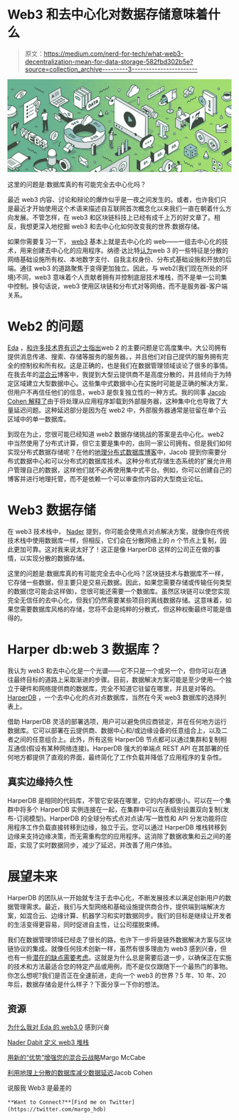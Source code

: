 # Web3 和去中心化对数据存储意味着什么

> 原文：<https://medium.com/nerd-for-tech/what-web3-decentralization-mean-for-data-storage-582fbd302b5e?source=collection_archive---------3----------------------->

![](img/4a0d73c6a68f09114ced3fd0f06c8279.png)

这里的问题是:数据库真的有可能完全去中心化吗？

最近 web3 内容、讨论和辩论的爆炸似乎是一夜之间发生的。或者，也许我们只是最近才开始使用这个术语来描述自互联网首次概念化以来我们一直在朝着什么方向发展。不管怎样，在 web3 和区块链科技上已经有成千上万的好文章了。相反，我想更深入地挖掘 web3 和去中心化如何改变我的世界:数据存储。

如果你需要复习一下， [web3](https://eda.hashnode.dev/why-im-excited-about-web30) 基本上就是去中心化的 web——一组去中心化的技术，用来创建去中心化的应用程序。纳德·达比特[认为](https://edgeandnode.com/blog/defining-the-web3-stack)web 3 的一些特征是分散的网络基础设施所有权、本地数字支付、自我主权身份、分布式基础设施和开放的后端。通往 web3 的道路聚焦于变得更加独立。因此，与 web2(我们现在所处的环境)不同，web3 意味着个人贡献者拥有并控制底层技术堆栈，而不是单一公司集中控制。换句话说，web3 使用区块链和分布式对等网络，而不是服务器-客户端关系。

# Web2 的问题

[Eda](https://dev.to/edatweets_) ，[和许多技术界有识之士指出](https://dev.to/edatweets_/why-im-excited-about-web30-1i94)web 2 的主要问题是它高度集中。大公司拥有提供消息传递、搜索、存储等服务的服务器。，并且他们对自己提供的服务拥有完全的控制权和所有权。这是正确的，也是我们在数据管理领域谈论了很多的事情。在我去年的[混合云](https://www.harperdb.io/post/hybrid-cloud-strategy-with-edge)博客中，我提到大型云提供商不是高度分散的，并且倾向于为特定区域建立大型数据中心。这些集中式数据中心在实施时可能是正确的解决方案，但用户不再信任他们的信息，web3 是恢复独立性的一种方式。我的同事 [Jacob Cohen 解释了](https://www.harperdb.io/post/reduce-latency-geo-distributed-databases)由于将处理从应用程序卸载到外部服务器，这种集中化也导致了大量延迟问题。这种延迟部分是因为在 web2 中，外部服务器通常是驻留在单个云区域中的单一数据库。

到现在为止，您很可能已经知道 web2 数据存储挑战的答案是去中心化。web2 中当然使用了分布式计算，但它主要是集中的，由同一家公司拥有。但是我们如何实现分布式数据存储呢？在他的[地理分布式数据库博客](https://www.harperdb.io/post/reduce-latency-geo-distributed-databases)中，Jacob 提到你需要分布式数据中心和可以分布式的数据库技术。这种分布式存储生态系统的扩展允许用户管理自己的数据，这样他们就不必再使用集中式平台。例如，你可以创建自己的博客并进行地理托管，而不是依赖一个可以审查你内容的大型商业论坛。

# Web3 数据存储

在 web3 技术栈中， [Nader](https://edgeandnode.com/blog/defining-the-web3-stack) 提到，你可能会使用点对点解决方案，就像你在传统技术栈中使用数据库一样，但相反，它们会在分散网络上的 *n* 个节点上复制，因此更加可靠。这对我来说太好了！这正是像 HarperDB 这样的公司正在做的事情，以实现分散的数据存储。

这里的问题是:数据库真的有可能完全去中心化吗？区块链技术与数据库不一样，它存储一些数据，但主要只是交易元数据。因此，如果您需要存储或传输任何类型的数据(您可能会这样做)，您很可能还需要一个数据库。虽然区块链可以使您实现完全无信任的去中心化，但我们仍然需要某些项目的离线数据存储。这意味着，如果您需要数据库风格的存储，您将不会是纯粹的分散式，但这种权衡最终可能是值得的。

# Harper db:web 3 数据库？

我认为 web3 和去中心化是一个光谱——它不只是一个或另一个，但你可以在通往最终目标的道路上采取渐进的步骤。目前，数据解决方案可能是至少使用一个独立于硬件和网络提供商的数据库，完全不知道它驻留在哪里，并且是对等的。 [HarperDB](https://harperdb.io/) ，一个去中心化的点对点数据库，当然在今天 web3 数据库的选择列表上。

借助 HarperDB 灵活的部署选项，用户可以避免供应商锁定，并在任何地方运行数据库。它可以部署在云提供商、数据中心和/或边缘设备的任意组合上，以及二者之间的任意组合上。此外，所有这些 HarperDB 节点都可以通过集群和复制相互通信(假设有某种网络连接)。HarperDB 强大的单端点 REST API 在其部署的任何地方都提供了直观的界面，最终简化了工作负载并降低了应用程序的复杂性。

## 真实边缘持久性

HarperDB 是相同的代码库，不管它安装在哪里，它的内存都很小。可以在一个集群中将多个 HarperDB 实例连接在一起，在集群中可以在表级别设置双向复制(发布-订阅模型)。HarperDB 的全球分布式点对点读/写一致性和 API 分发功能将应用程序工作负载直接转移到边缘，独立于云。您可以通过 HarperDB 堆栈转移到边缘来支持边缘决策，而无需重构您的应用程序。这消除了数据收集和云之间的差距，实现了实时数据同步，减少了延迟，并改善了用户体验。

# 展望未来

HarperDB 的团队从一开始就专注于去中心化，不断发展技术以满足创新用户的数据管理需求。最近，我们与大型网络和基础设施提供商合作，提供端到端解决方案，如混合云、边缘计算、机器学习和实时数据同步。我们的目标是继续让开发者的生活变得更容易，同时促进自主性，让公司摆脱束缚。

我们在数据管理领域已经走了很长的路，也许下一步将是链外数据解决方案与区块链协议的集成。就像任何技术创新一样，虽然有很多理由为 web3 感到兴奋，但也有一些[潜在的缺点需要考虑](https://dev.to/ben/convince-me-that-web3-is-the-worst-3b4n)。这就是为什么总是需要后退一步，以确保正在实施的技术和方法最适合您的特定产品或用例，而不是仅仅跟随下一个最热门的事物。你怎么想呢?我们是否正在全速前进，走向一个 web3 的世界？5 年、10 年、20 年后，数据存储会是什么样子？下面分享一下你的想法。

## **资源**

[为什么我对 Eda 的 web3.0](https://eda.hashnode.dev/why-im-excited-about-web30) 感到兴奋

[Nader Dabit 定义 web3 堆栈](https://edgeandnode.com/blog/defining-the-web3-stack)

[用新的“优势”增强您的混合云战略](https://dev.to/harperdb/enhance-your-hybrid-cloud-strategy-with-a-new-edge-36c4)Margo McCabe

[利用地理上分散的数据库减少数据延迟](https://dev.to/harperdb/reducing-data-latency-with-geographically-distributed-databases-41oa)Jacob Cohen

说服我 Web3 是最差的

```
**Want to Connect?**[Find me on Twitter](https://twitter.com/margo_hdb)
```